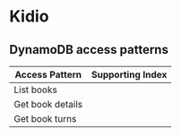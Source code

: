 # Kidio

## DynamoDB access patterns

| Access Pattern   | Supporting Index |
| ---------------- | ---------------- |
| List books       |                  |
| Get book details |                  |
| Get book turns   |                  |
